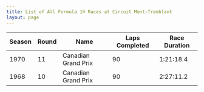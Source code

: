 ```yaml
---
title: List of All Formula 1® Races at Circuit Mont-Tremblant
layout: page
---
```



| Season | Round | Name | Laps Completed | Race Duration |
|--|--|--|--|--|
| 1970 | 11 | Canadian Grand Prix | 90 | 1:21:18.4 |
| 1968 | 10 | Canadian Grand Prix | 90 | 2:27:11.2 |


